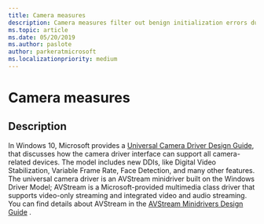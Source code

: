 ```yaml
---
title: Camera measures
description: Camera measures filter out benign initialization errors during Bluetooth driver flighting
ms.topic: article
ms.date: 05/20/2019
ms.author: paslote
author: parkeratmicrosoft
ms.localizationpriority: medium
---
```


# Camera measures

## Description

In Windows 10, Microsoft provides a [Universal Camera Driver Design Guide](https://docs.microsoft.com/windows-hardware/drivers/stream/windows-10-technical-preview-camera-drivers-design-guide), that discusses how the camera driver interface can support all camera-related devices. The model includes new DDIs, like Digital Video Stabilization, Variable Frame Rate, Face Detection, and many other features. The universal camera driver is an AVStream minidriver built on the Windows Driver Model; AVStream is a Microsoft-provided multimedia class driver that supports video-only streaming and integrated video and audio streaming. You can find details about AVStream in the [AVStream Minidrivers Design Guide](https://docs.microsoft.com/windows-hardware/drivers/stream/avstream-minidrivers-design-guide) .